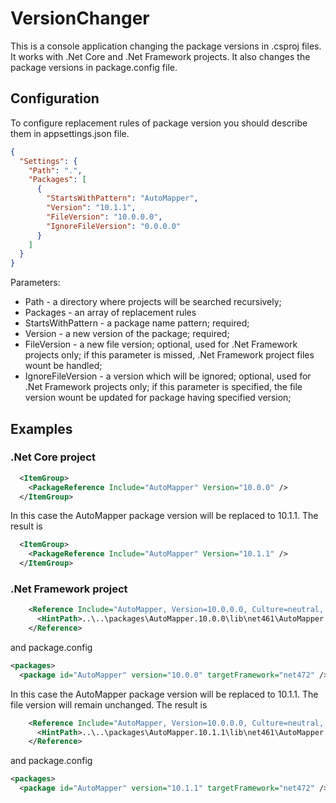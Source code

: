 # VersionChanger
This is a console application changing the package versions in .csproj files.
It works with .Net Core and .Net Framework projects.
It also changes the package versions in package.config file.

## Configuration
To configure replacement rules of package version you should describe them in appsettings.json file.
```json
{
  "Settings": {
    "Path": ".",
    "Packages": [
      {
        "StartsWithPattern": "AutoMapper",
        "Version": "10.1.1",
        "FileVersion": "10.0.0.0",
        "IgnoreFileVersion": "0.0.0.0"
      }
    ]
  }
}
```
Parameters:
- Path - a directory where projects will be searched recursively;
- Packages - an array of replacement rules
- StartsWithPattern - a package name pattern; required;
- Version - a new version of the package; required;
- FileVersion - a new file version; optional, used for .Net Framework projects only;
if this parameter is missed, .Net Framework project files wount be handled;
- IgnoreFileVersion - a version which will be ignored; optional, used for .Net Framework projects only;
if this parameter is specified, the file version wount be updated for package having specified version;

## Examples
### .Net Core project
```xml
  <ItemGroup>
    <PackageReference Include="AutoMapper" Version="10.0.0" />
  </ItemGroup>
```
In this case the AutoMapper package version will be replaced to 10.1.1. The result is
```xml
  <ItemGroup>
    <PackageReference Include="AutoMapper" Version="10.1.1" />
  </ItemGroup>
```

### .Net Framework project
```xml
    <Reference Include="AutoMapper, Version=10.0.0.0, Culture=neutral, PublicKeyToken=be96cd2c38ef1005, processorArchitecture=MSIL">
      <HintPath>..\..\packages\AutoMapper.10.0.0\lib\net461\AutoMapper.dll</HintPath>
    </Reference>
```
and package.config
```xml
<packages>
  <package id="AutoMapper" version="10.0.0" targetFramework="net472" />
```
In this case the AutoMapper package version will be replaced to 10.1.1. The file version will remain unchanged. The result is
```xml
    <Reference Include="AutoMapper, Version=10.0.0.0, Culture=neutral, PublicKeyToken=be96cd2c38ef1005, processorArchitecture=MSIL">
      <HintPath>..\..\packages\AutoMapper.10.1.1\lib\net461\AutoMapper.dll</HintPath>
    </Reference>
```
and package.config
```xml
<packages>
  <package id="AutoMapper" version="10.1.1" targetFramework="net472" />
```

